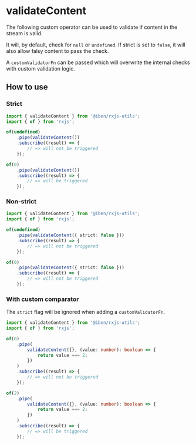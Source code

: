 # validateContent

The following custom operator can be used to validate if content in the stream is valid.

It will, by default, check for `null` or `undefined`.
If strict is set to `false`, it will also allow falsy content to pass the check.

A `customValidatorFn` can be passed which will overwrite the internal checks with custom validation logic.

## How to use

### Strict

```typescript
import { validateContent } from '@iben/rxjs-utils';
import { of } from 'rxjs';

of(undefined)
	.pipe(validateContent())
	.subscribe((result) => {
		// => will not be triggered
	});

of(0)
	.pipe(validateContent())
	.subscribe((result) => {
		// => will be triggered
	});
```

### Non-strict

```typescript
import { validateContent } from '@iben/rxjs-utils';
import { of } from 'rxjs';

of(undefined)
	.pipe(validateContent({ strict: false }))
	.subscribe((result) => {
		// => will not be triggered
	});

of(0)
	.pipe(validateContent({ strict: false }))
	.subscribe((result) => {
		// => will not be triggered
	});
```

### With custom comparator

The `strict` flag will be ignored when adding a `customValidatorFn`.

```typescript
import { validateContent } from '@iben/rxjs-utils';
import { of } from 'rxjs';

of(0)
	.pipe(
		validateContent({}, (value: number): boolean => {
			return value === 2;
		})
	)
	.subscribe((result) => {
		// => will not be triggered
	});

of(2)
	.pipe(
		validateContent({}, (value: number): boolean => {
			return value === 2;
		})
	)
	.subscribe((result) => {
		// => will be triggered
	});
```
